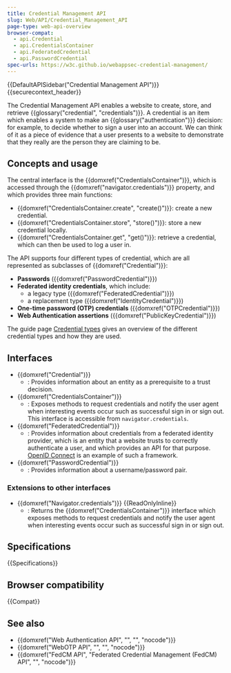 ```yaml
---
title: Credential Management API
slug: Web/API/Credential_Management_API
page-type: web-api-overview
browser-compat:
  - api.Credential
  - api.CredentialsContainer
  - api.FederatedCredential
  - api.PasswordCredential
spec-urls: https://w3c.github.io/webappsec-credential-management/
---
```


{{DefaultAPISidebar("Credential Management API")}}{{securecontext_header}}

The Credential Management API enables a website to create, store, and retrieve {{glossary("credential", "credentials")}}. A credential is an item which enables a system to make an {{glossary("authentication")}} decision: for example, to decide whether to sign a user into an account. We can think of it as a piece of evidence that a user presents to a website to demonstrate that they really are the person they are claiming to be.

## Concepts and usage

The central interface is the {{domxref("CredentialsContainer")}}, which is accessed through the {{domxref("navigator.credentials")}} property, and which provides three main functions:

- {{domxref("CredentialsContainer.create", "create()")}}: create a new credential.
- {{domxref("CredentialsContainer.store", "store()")}}: store a new credential locally.
- {{domxref("CredentialsContainer.get", "get()")}}: retrieve a credential, which can then be used to log a user in.

The API supports four different types of credential, which are all represented as subclasses of {{domxref("Credential")}}:

- **Passwords** ({{domxref("PasswordCredential")}})
- **Federated identity credentials**, which include:
  - a legacy type ({{domxref("FederatedCredential")}})
  - a replacement type ({{domxref("IdentityCredential")}})
- **One-time password (OTP) credentials** ({{domxref("OTPCredential")}})
- **Web Authentication assertions** ({{domxref("PublicKeyCredential")}})

The guide page [Credential types](/en-US/docs/Web/API/Credential_Management_API/Credential_types) gives an overview of the different credential types and how they are used.

## Interfaces

- {{domxref("Credential")}}
  - : Provides information about an entity as a prerequisite to a trust decision.
- {{domxref("CredentialsContainer")}}
  - : Exposes methods to request credentials and notify the user agent when interesting events occur such as successful sign in or sign out. This interface is accessible from `navigator.credentials`.
- {{domxref("FederatedCredential")}}
  - : Provides information about credentials from a federated identity provider, which is an entity that a website trusts to correctly authenticate a user, and which provides an API for that purpose. [OpenID Connect](https://openid.net/developers/specs/) is an example of such a framework.
- {{domxref("PasswordCredential")}}
  - : Provides information about a username/password pair.

### Extensions to other interfaces

- {{domxref("Navigator.credentials")}} {{ReadOnlyInline}}
  - : Returns the {{domxref("CredentialsContainer")}} interface which exposes methods to request credentials and notify the user agent when interesting events occur such as successful sign in or sign out.

## Specifications

{{Specifications}}

## Browser compatibility

{{Compat}}

## See also

- {{domxref("Web Authentication API", "", "", "nocode")}}
- {{domxref("WebOTP API", "", "", "nocode")}}
- {{domxref("FedCM API", "Federated Credential Management (FedCM) API", "", "nocode")}}
